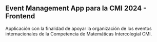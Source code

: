## Event Management App para la CMI 2024 - Frontend
Applicación con la finalidad de apoyar la organización de los eventos internacionales de la Competencia de Matemáticas Intercolegial CMI.
